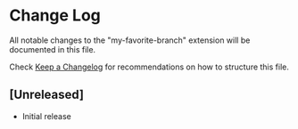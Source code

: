 # Change Log

All notable changes to the "my-favorite-branch" extension will be documented in this file.

Check [Keep a Changelog](http://keepachangelog.com/) for recommendations on how to structure this file.

## [Unreleased]

- Initial release